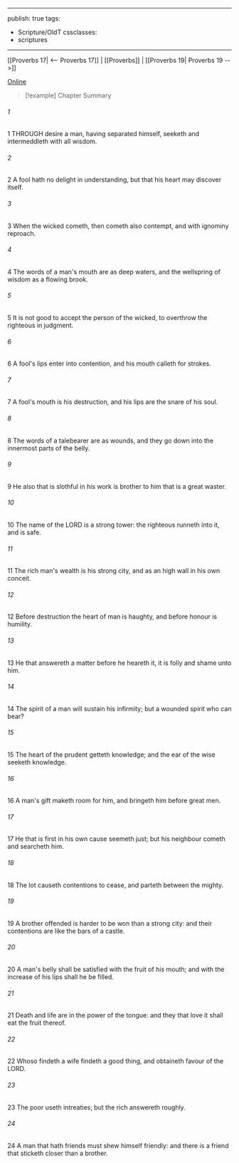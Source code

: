 

---
publish: true
tags:
  - Scripture/OldT
cssclasses:
  - scriptures
---
[[Proverbs 17| <-- Proverbs 17]] | [[Proverbs]] | [[Proverbs 19| Proverbs 19 -->]]

[Online](https://churchofjesuschrist.org/study/scriptures/ot/prov/18?lang=eng)

>[!example] Chapter Summary
>
###### 1
1 THROUGH desire a man, having separated himself, seeketh and intermeddleth with all wisdom.
###### 2
2 A fool hath no delight in understanding, but that his heart may discover itself.
###### 3
3 When the wicked cometh, then cometh also contempt, and with ignominy reproach.
###### 4
4 The words of a man's mouth are as deep waters, and the wellspring of wisdom as a flowing brook.
###### 5
5 It is not good to accept the person of the wicked, to overthrow the righteous in judgment.
###### 6
6 A fool's lips enter into contention, and his mouth calleth for strokes.
###### 7
7 A fool's mouth is his destruction, and his lips are the snare of his soul.
###### 8
8 The words of a talebearer are as wounds, and they go down into the innermost parts of the belly.
###### 9
9 He also that is slothful in his work is brother to him that is a great waster.
###### 10
10 The name of the LORD is a strong tower: the righteous runneth into it, and is safe.
###### 11
11 The rich man's wealth is his strong city, and as an high wall in his own conceit.
###### 12
12 Before destruction the heart of man is haughty, and before honour is humility.
###### 13
13 He that answereth a matter before he heareth it, it is folly and shame unto him.
###### 14
14 The spirit of a man will sustain his infirmity; but a wounded spirit who can bear?
###### 15
15 The heart of the prudent getteth knowledge; and the ear of the wise seeketh knowledge.
###### 16
16 A man's gift maketh room for him, and bringeth him before great men.
###### 17
17 He that is first in his own cause seemeth just; but his neighbour cometh and searcheth him.
###### 18
18 The lot causeth contentions to cease, and parteth between the mighty.
###### 19
19 A brother offended is harder to be won than a strong city: and their contentions are like the bars of a castle.
###### 20
20 A man's belly shall be satisfied with the fruit of his mouth; and with the increase of his lips shall he be filled.
###### 21
21 Death and life are in the power of the tongue: and they that love it shall eat the fruit thereof.
###### 22
22 Whoso findeth a wife findeth a good thing, and obtaineth favour of the LORD.
###### 23
23 The poor useth intreaties; but the rich answereth roughly.
###### 24
24 A man that hath friends must shew himself friendly: and there is a friend that sticketh closer than a brother.



